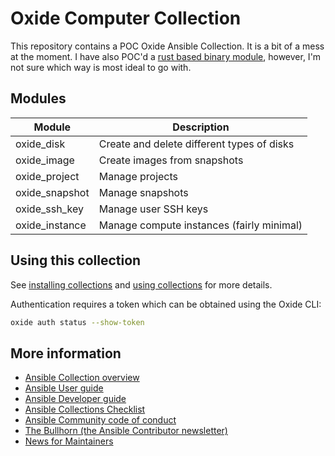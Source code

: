 # Oxide Computer Collection
This repository contains a POC Oxide Ansible Collection. It is a bit of a mess at the moment. I have also POC'd a [rust based binary module](https://github.com/jforce/oxide_ansible_rust_module), however, I'm not sure which way is most ideal to go with.

## Modules
| Module         | Description                                |
|----------------|--------------------------------------------|
| oxide_disk     | Create and delete different types of disks |
| oxide_image    | Create images from snapshots               |
| oxide_project  | Manage projects                            |
| oxide_snapshot | Manage snapshots                           |
| oxide_ssh_key  | Manage user SSH keys                       |
| oxide_instance | Manage compute instances (fairly minimal)  |

## Using this collection
See [installing collections](https://docs.ansible.com/ansible/latest/collections_guide/collections_installing.html) and [using collections](https://docs.ansible.com/ansible/latest/user_guide/collections_using.html) for more details.

Authentication requires a token which can be obtained using the Oxide CLI:
```bash
oxide auth status --show-token
```

## More information
- [Ansible Collection overview](https://github.com/ansible-collections/overview)
- [Ansible User guide](https://docs.ansible.com/ansible/devel/user_guide/index.html)
- [Ansible Developer guide](https://docs.ansible.com/ansible/devel/dev_guide/index.html)
- [Ansible Collections Checklist](https://github.com/ansible-collections/overview/blob/main/collection_requirements.rst)
- [Ansible Community code of conduct](https://docs.ansible.com/ansible/devel/community/code_of_conduct.html)
- [The Bullhorn (the Ansible Contributor newsletter)](https://us19.campaign-archive.com/home/?u=56d874e027110e35dea0e03c1&id=d6635f5420)
- [News for Maintainers](https://github.com/ansible-collections/news-for-maintainers)
